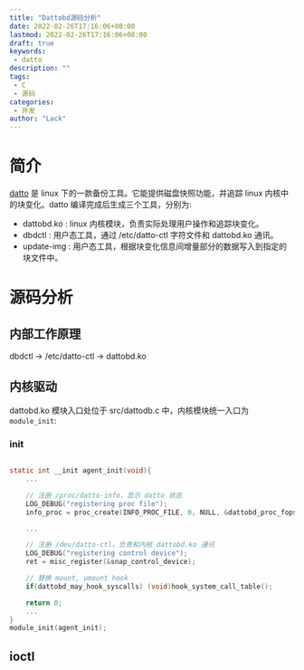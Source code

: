 ```yaml
---
title: "Dattobd源码分析"
date: 2022-02-26T17:16:06+08:00
lastmod: 2022-02-26T17:16:06+08:00
draft: true
keywords: 
 - datto
description: ""
tags: 
 - C
 - 源码
categories: 
 - 开发
author: "Lack"
---
```


# 简介
[datto](https://github.com/datto/dattobd) 是 linux 下的一款备份工具。它能提供磁盘快照功能，并追踪 linux 内核中的块变化。datto 编译完成后生成三个工具，分别为:
- dattobd.ko : linux 内核模块，负责实际处理用户操作和追踪块变化。
- dbdctl : 用户态工具，通过 /etc/datto-ctl 字符文件和 dattobd.ko 通讯。
- update-img : 用户态工具，根据块变化信息间增量部分的数据写入到指定的块文件中。

# 源码分析

## 内部工作原理

dbdctl -> /etc/datto-ctl -> dattobd.ko

## 内核驱动
dattobd.ko 模块入口处位于 src/dattodb.c 中，内核模块统一入口为 `module_init`: 

### init
```C

static int __init agent_init(void){
    ...

	// 注册 /proc/datto-info，显示 datto 状态
	LOG_DEBUG("registering proc file");
	info_proc = proc_create(INFO_PROC_FILE, 0, NULL, &dattobd_proc_fops);

    ...

	// 注册 /dev/datto-ctl，负责和内核 dattobd.ko 通讯
	LOG_DEBUG("registering control device");
	ret = misc_register(&snap_control_device);

    // 替换 mount, umount hook
	if(dattobd_may_hook_syscalls) (void)hook_system_call_table();

	return 0;
    ...
}
module_init(agent_init);
```

## ioctl 